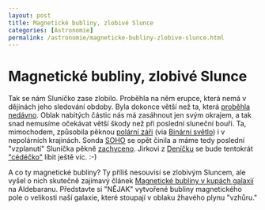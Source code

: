 ```yaml
---
layout: post
title: Magnetické bubliny, zlobivé Slunce
categories: [Astronomie]
permalink: /astronomie/magneticke-bubliny-zlobive-slunce.html
---
```

# Magnetické bubliny, zlobivé Slunce

Tak se nám Sluníčko zase zlobilo. Proběhla na něm erupce, která nemá v dějinách jeho sledování obdoby. Byla dokonce větší než ta, která [proběhla nedávno](http://sweb.cz/techblog/2003-10.html#241908). Oblak nabitých částic nás má zasáhnout jen svým okrajem, a tak snad nemusíme očekávat větší škody než při poslední sluneční bouři. Ta, mimochodem, způsobila pěknou [polární záři](http://forums.dpreview.com/forums/read.asp?forum=1031&message=6521885) (via [Binární světlo](http://www.bloguje.cz/blogy/bsvetlo/)) i v nepolárních krajinách. Sonda [SOHO](http://sohowww.nascom.nasa.gov/) se opět činila a máme tedy poslední "vzplanutí" Sluníčka pěkně [zachyceno](http://sohowww.nascom.nasa.gov/pickoftheweek/). Jirkovi z [Deníčku]() se bude tentokrát ["cédéčko"](http://sohowww.nascom.nasa.gov/pickoftheweek/20031104_2042_c3crop.jpg) líbit ještě víc. :-)

A co ty magnetické bubliny? Ty příliš nesouvisí se zlobivým Sluncem, ale vyšel o nich skutečně zajímavý článek [Magnetické bubliny v kupách galaxií](http://www.aldebaran.cz/bulletin/2003_45_bub.html) na Aldebaranu. Představte si "NĚJAK" vytvořené bubliny magnetického pole o velikosti naší galaxie, které stoupají v oblaku žhavého plynu "vzhůru."

